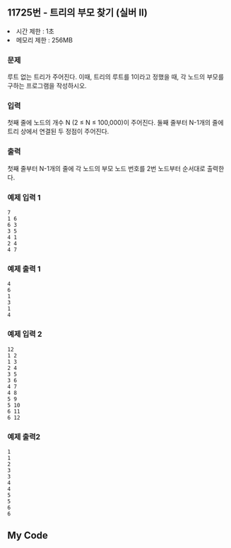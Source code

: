 ## 11725번 - 트리의 부모 찾기 (실버 II)

<li>시간 제한 : 1초</li>
<li>메모리 제한 : 256MB</li>

### 문제
루트 없는 트리가 주어진다. 이때, 트리의 루트를 1이라고 정했을 때, 각 노드의 부모를 구하는 프로그램을 작성하시오.<br>

### 입력
첫째 줄에 노드의 개수 N (2 ≤ N ≤ 100,000)이 주어진다. 둘째 줄부터 N-1개의 줄에 트리 상에서 연결된 두 정점이 주어진다.<br>

### 출력
첫째 줄부터 N-1개의 줄에 각 노드의 부모 노드 번호를 2번 노드부터 순서대로 출력한다.<br>

### 예제 입력 1
```
7
1 6
6 3
3 5
4 1
2 4
4 7
```
### 예제 출력 1
```
4
6
1
3
1
4
```
### 예제 입력 2
```
12
1 2
1 3
2 4
3 5
3 6
4 7
4 8
5 9
5 10
6 11
6 12
```
### 예제 출력2
```
1
1
2
3
3
4
4
5
5
6
6
```
## My Code
```
```
